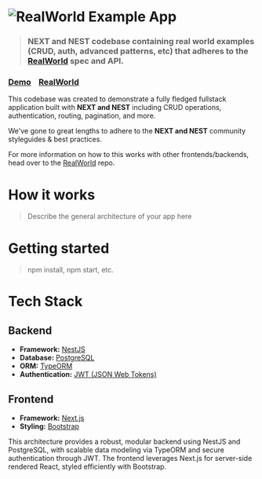 # ![RealWorld Example App](logo.png)

> ### NEXT and NEST codebase containing real world examples (CRUD, auth, advanced patterns, etc) that adheres to the [RealWorld](https://github.com/gothinkster/realworld) spec and API.

### [Demo](https://demo.realworld.build/)&nbsp;&nbsp;&nbsp;&nbsp;[RealWorld](https://github.com/gothinkster/realworld)

This codebase was created to demonstrate a fully fledged fullstack application built with **NEXT and NEST** including CRUD operations, authentication, routing, pagination, and more.

We've gone to great lengths to adhere to the **NEXT and NEST** community styleguides & best practices.

For more information on how to this works with other frontends/backends, head over to the [RealWorld](https://github.com/gothinkster/realworld) repo.

# How it works

> Describe the general architecture of your app here

# Getting started

> npm install, npm start, etc.

# Tech Stack

## Backend

- **Framework:** [NestJS](https://nestjs.com/)
- **Database:** [PostgreSQL](https://www.postgresql.org/)
- **ORM:** [TypeORM](https://typeorm.io/)
- **Authentication:** [JWT (JSON Web Tokens)](https://jwt.io/)

## Frontend

- **Framework:** [Next.js](https://nextjs.org/)
- **Styling:** [Bootstrap](https://getbootstrap.com/)

This architecture provides a robust, modular backend using NestJS and PostgreSQL, with scalable data modeling via TypeORM and secure authentication through JWT. The frontend leverages Next.js for server-side rendered React, styled efficiently with Bootstrap.
